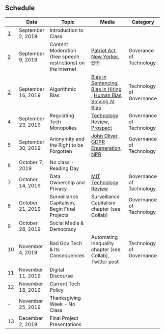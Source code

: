## Schedule 

| |Date | Topic | Media| Category|
|---	|---	|---	|---	| --- |
|[1](./lesson-plans/lesson1.md)|September 2, 2019| Introduction to Class |   	| |
|[2](./lesson-plans/lesson2.md)|September 9, 2019| Content Moderation (free speech restrictions)  on the Internet| [Patriot Act](https://www.youtube.com/watch?v=5CQ5-NMzG8s), [New Yorker](https://www.newyorker.com/news/q-and-a/the-underworld-of-online-content-moderation), [EFF](https://www.eff.org/deeplinks/2019/04/content-moderation-broken-let-us-count-ways)| Goverance of Technology |
|[3](./lesson-plans/lesson3.md)|September 16, 2019|Algorithmic Bias|[Bias in Sentencing](https://www.propublica.org/article/machine-bias-risk-assessments-in-criminal-sentencing), [Bias in Hiring ](https://qz.com/1427621/companies-are-on-the-hook-if-their-hiring-algorithms-are-biased/), [Human Bias](https://economix.blogs.nytimes.com/2011/04/14/time-and-judgment/), [Solving AI Bias](https://medium.com/s/story/the-seductive-diversion-of-solving-bias-in-artificial-intelligence-890df5e5ef53)| Technology of Governance|
|[4](./lesson-plans/lesson4.md)|September 23, 2019|Regulating Tech Monopolies|[Technology Review](https://www.technologyreview.com/s/613640/big-tech-monopoly-breakup-amazon-apple-facebook-google-regulation-policy/), [Prospect](https://prospect.org/article/how-regulate-tech-platforms)| Governance of Technology |
|5|September 30, 2019|Anonymity and the Right to be Forgotten|[John Oliver](https://www.youtube.com/watch?v=r-ERajkMXw0), [GDPR Enumeration](https://gdpr-info.eu/art-17-gdpr/), [NPR](https://www.npr.org/2015/03/18/393643901/debate-should-the-u-s-adopt-the-right-to-be-forgotten-online)| Governance of Technology |
|6|October 7, 2019| No class - Reading Day |  | |
|7|October 14, 2019|Data Ownership and Privacy|	[MIT Technology Review](https://www.technologyreview.com/s/612588/its-time-for-a-bill-of-data-rights/)| Governance of Technology |
|8|October 21, 2019|Surveillance Capitalism, Begin Final Projects|  Surveillance Capitalism chapter (see Collab) 	| Governance of Technology |
|9|October 28, 2019| Social Media & Democracy |   	||
|10|November 4, 2019|Bad Gov Tech & Its Consequences |  Automating Inequality chapter (see Collab), [Twitter post](https://twitter.com/supergovernance/status/1136949842696122368)	| Technology of Governance|
|11|November 11, 2019|Digital Discourse|||
|12|November 18, 2019|Current Tech Policy|||
|-|November 25, 2019| Thanksgiving Week - No Class |   	||
|13|December 2, 2019| Final Project Presentations|   	||
